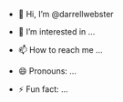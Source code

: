 - 👋 Hi, I’m @darrellwebster
- 👀 I’m interested in ...

- 📫 How to reach me ...
- 😄 Pronouns: ...
- ⚡ Fun fact: ...

<!---
darrellwebster/darrellwebster is a ✨ special ✨ repository because its `README.md` (this file) appears on your GitHub profile.
You can click the Preview link to take a look at your changes.
--->
